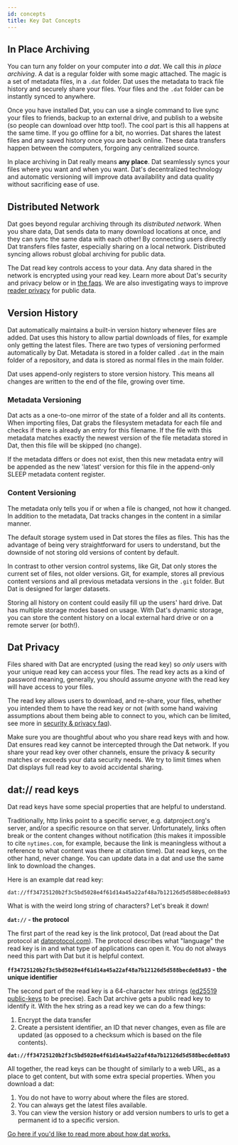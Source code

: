 ```yaml
---
id: concepts
title: Key Dat Concepts
---
```


## In Place Archiving

You can turn any folder on your computer into *a dat*.
We call this *in place archiving*.
A dat is a regular folder with some magic attached.
The magic is a set of metadata files, in a `.dat` folder.
Dat uses the metadata to track file history and securely share your files.
Your files and the `.dat` folder can be instantly synced to anywhere.

Once you have installed Dat, you can use a single command to live sync your files to friends, backup to an external drive, and publish to a website (so people can download over http too!).
The cool part is this all happens at the same time.
If you go offline for a bit, no worries.
Dat shares the latest files and any saved history once you are back online.
These data transfers happen between the computers, forgoing any centralized source.

In place archiving in Dat really means **any place**.
Dat seamlessly syncs your files where you want and when you want.
Dat's decentralized technology and automatic versioning will improve data availability and data quality without sacrificing ease of use.

## Distributed Network

Dat goes beyond regular archiving through its *distributed network*.
When you share data, Dat sends data to many download locations at once, and they can sync the same data with each other!
By connecting users directly Dat transfers files faster, especially sharing on a local network.
Distributed syncing allows robust global archiving for public data.

The Dat read key controls access to your data.
Any data shared in the network is encrypted using your read key.
Learn more about Dat's security and privacy below or in [the faqs](getting-started-faq.md).
We are also investigating ways to improve [reader privacy](https://blog.dat-ecosystem.org/2016/12/12/reader-privacy-on-the-p2p-web/) for public data.

## Version History

Dat automatically maintains a built-in version history whenever files are added.
Dat uses this history to allow partial downloads of files, for example only getting the latest files.
There are two types of versioning performed automatically by Dat.
Metadata is stored in a folder called `.dat` in the main folder of a repository, and data is stored as normal files in the main folder.

Dat uses append-only registers to store version history.
This means all changes are written to the end of the file, growing over time.

### Metadata Versioning

Dat acts as a one-to-one mirror of the state of a folder and all its contents.
When importing files, Dat grabs the filesystem metadata for each file and checks if there is already an entry for this filename.
If the file with this metadata matches exactly the newest version of the file metadata stored in Dat, then this file will be skipped (no change).

If the metadata differs or does not exist, then this new metadata entry will be appended as the new 'latest' version for this file in the append-only SLEEP metadata content register.

### Content Versioning

The metadata only tells you if or when a file is changed, not how it changed.
In addition to the metadata, Dat tracks changes in the content in a similar manner.

The default storage system used in Dat stores the files as files.
This has the advantage of being very straightforward for users to understand, but the downside of not storing old versions of content by default.

In contrast to other version control systems, like Git, Dat only stores the current set of files, not older versions.
Git, for example, stores all previous content versions and all previous metadata versions in the `.git` folder. But Dat is designed for larger datasets.

Storing all history on content could easily fill up the users' hard drive.
Dat has multiple storage modes based on usage.
With Dat's dynamic storage, you can store the content history on a local external hard drive or on a remote server (or both!).

## Dat Privacy

Files shared with Dat are encrypted (using the read key) so *only* users with your unique read key can access your files.
The read key acts as a kind of password meaning, generally, you should assume *anyone* with the read key will have access to your files.

The read key allows users to download, and re-share, your files, whether you intended them to have the read key or not (with some hand waiving assumptions about them being able to connect to you, which can be limited, see more in [security & privacy faq](faq#security-and-privacy)).

Make sure you are thoughtful about who you share read keys with and how.
Dat ensures read key cannot be intercepted through the Dat network.
If you share your read key over other channels, ensure the privacy & security matches or exceeds your data security needs.
We try to limit times when Dat displays full read key to avoid accidental sharing.

## dat:// read keys

Dat read keys have some special properties that are helpful to understand.

Traditionally, http links point to a specific server, e.g. datproject.org's server, and/or a specific resource on that server.
Unfortunately, links often break or the content changes without notification (this makes it impossible to cite `nytimes.com`, for example, because the link is meaningless without a reference to what content was there at citation time).
Dat read keys, on the other hand, never change.
You can update data in a dat and use the same link to download the changes.

Here is an example dat read key:

```
dat://ff34725120b2f3c5bd5028e4f61d14a45a22af48a7b12126d5d588becde88a93
```

What is with the weird long string of characters? Let's break it down!

**`dat://` - the protocol**

The first part of the read key is the link protocol, Dat (read about the Dat protocol at [datprotocol.com](http://www.datprotocol.com)).
The protocol describes what "language" the read key is in and what type of applications can open it.
You do not always need this part with Dat but it is helpful context.

**`ff34725120b2f3c5bd5028e4f61d14a45a22af48a7b12126d5d588becde88a93` - the unique identifier**

The second part of the read key is a 64-character hex strings ([ed25519 public-keys](https://ed25519.cr.yp.to/) to be precise).
Each Dat archive gets a public read key to identify it.
With the hex string as a read key we can do a few things:

1. Encrypt the data transfer
2. Create a persistent identifier, an ID that never changes, even as file are updated (as opposed to a checksum which is based on the file contents).

**`dat://ff34725120b2f3c5bd5028e4f61d14a45a22af48a7b12126d5d588becde88a93`**

All together, the read keys can be thought of similarly to a web URL, as a place to get content, but with some extra special properties.
When you download a dat:

1. You do not have to worry about where the files are stored.
2. You can always get the latest files available.
3. You can view the version history or add version numbers to urls to get a permanent id to a specific version.

[Go here if you'd like to read more about how dat works.](https://dat-ecosystem-archive.github.io/how-dat-works/)
